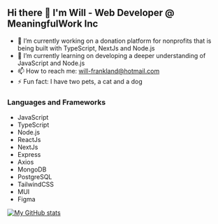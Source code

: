 ## Hi there 👋 I'm Will - Web Developer @ MeaningfulWork Inc


- 🔭 I’m currently working on a donation platform for nonprofits that is being built with TypeScript, NextJs and Node.js
- 🌱 I’m currently learning on developing a deeper understanding of JavaScript and Node.js
- 📫 How to reach me: will-frankland@hotmail.com
- ⚡ Fun fact: I have two pets, a cat and a dog

### Languages and Frameworks
- JavaScript
- TypeScript
- Node.js
- ReactJs
- NextJs
- Express
- Axios
- MongoDB
- PostgreSQL
- TailwindCSS
- MUI
- Figma

[![My GitHub stats](https://github-readme-stats.vercel.app/api?username=will-frankland)](https://github.com/will-frankland/github-readme-stats)
